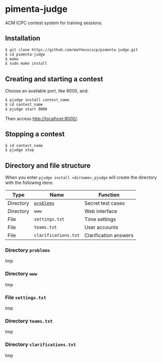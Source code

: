 # pimenta-judge
ACM ICPC contest system for training sessions.

## Installation
```bash
$ git clone https://github.com/matheuscscp/pimenta-judge.git
$ cd pimenta-judge
$ make
$ sudo make install
```

## Creating and starting a contest
Choose an available port, like 8000, and:
```bash
$ pjudge install contest_name
$ cd contest_name
$ pjudge start 8000
```
Then access [http://localhost:8000/](http://localhost:8000/).

## Stopping a contest
```bash
$ cd contest_name
$ pjudge stop
```

## Directory and file structure
When you enter `pjudge install <dirname>`, `pjudge` will create the directory with the following itens:

| Type      | Name                                        | Function              |
| --------- | ------------------------------------------- | --------------------- |
| Directory | [`problems`](#directory-problems)           | Secret test cases     |
| Directory | `www`                                       | Web interface         |
| File      | `settings.txt`                              | Time settings         |
| File      | `teams.txt`                                 | User accounts         |
| File      | `clarifications.txt`                        | Clarification answers |

### Directory `problems`
tmp

### Directory `www`
tmp

### File `settings.txt`
tmp

### Directory `teams.txt`
tmp

### Directory `clarifications.txt`
tmp
